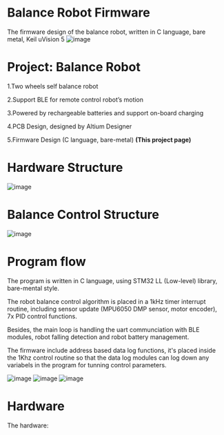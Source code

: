 # Balance Robot Firmware
The firmware design of the balance robot, written in C language, bare metal, Keil uVision 5
![image](https://github.com/user-attachments/assets/2baac360-61ce-486a-84f7-f0306064dccb)

# Project: Balance Robot 
1.Two wheels self balance robot

2.Support BLE for remote control robot’s motion

3.Powered by rechargeable batteries and support on-board charging 

4.PCB Design, designed by Altium Designer

5.Firmware Design (C language, bare-metal) **(This project page)**

# Hardware Structure
![image](https://github.com/user-attachments/assets/56e582bc-2032-436c-bdb0-fe9698ca58f3)

# Balance Control Structure
![image](https://github.com/user-attachments/assets/0bfd8ef7-d2d6-4a48-9aba-190ac4e9e1c8)

# Program flow
The program is written in C language, using STM32 LL (Low-level) library, bare-mental style.

The robot balance control algorithm is placed in a 1kHz timer interrupt routine, including sensor update (MPU6050 DMP sensor, motor encoder), 7x PID control functions.

Besides, the main loop is handling the uart communciation with BLE modules, robot falling detection and robot battery management.

The firmware include address based data log functions, it's placed inside the 1Khz control routine so that the data log modules can log down any variabels in the program for tunning control parameters.

![image](https://github.com/user-attachments/assets/dcf99269-94b8-4c73-a8e3-a3e1bdf43d41)
![image](https://github.com/user-attachments/assets/c8375687-95ea-42cf-b0bc-080d8705f1b4)
![image](https://github.com/user-attachments/assets/b0cdf2f5-23a0-4d7e-8c23-7b1d5d78bbf4)

# Hardware 
The hardware: 

